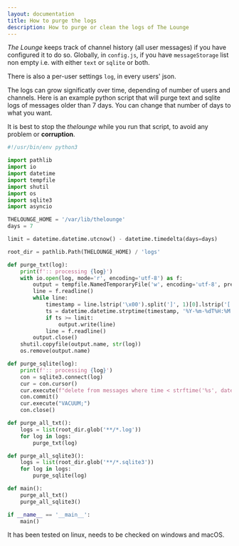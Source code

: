```yaml
---
layout: documentation
title: How to purge the logs
description: How to purge or clean the logs of The Lounge
---
```


*The Lounge* keeps track of channel history (all user messages) if you have configured it to do so.
Globally, in `config.js`, if you have `messageStorage` list non empty i.e. with either `text` or `sqlite` or both.

There is also a per-user settings `log`, in every users' json.

The logs can grow significatly over time, depending of number of users and channels.
Here is an example python script that will purge text and sqlite logs of messages older than 7 days. You can change that number of days to what you want.

It is best to stop the *thelounge* while you run that script, to avoid any problem or **corruption**.

```python
#!/usr/bin/env python3

import pathlib
import io
import datetime
import tempfile
import shutil
import os
import sqlite3
import asyncio

THELOUNGE_HOME = '/var/lib/thelounge'
days = 7

limit = datetime.datetime.utcnow() - datetime.timedelta(days=days)

root_dir = pathlib.Path(THELOUNGE_HOME) / 'logs'

def purge_txt(log):
    print(f':: processing {log}')
    with io.open(log, mode='r', encoding='utf-8') as f:
        output = tempfile.NamedTemporaryFile('w', encoding='utf-8', prefix=log.name, delete=False)
        line = f.readline()
        while line:
            timestamp = line.lstrip('\x00').split(']', 1)[0].lstrip('[') # strip leading null character if log has not been closed cleanly
            ts = datetime.datetime.strptime(timestamp, '%Y-%m-%dT%H:%M:%S.%fZ')
            if ts >= limit:
                output.write(line)
            line = f.readline()
        output.close() 
    shutil.copyfile(output.name, str(log))
    os.remove(output.name)

def purge_sqlite(log):
    print(f':: processing {log}')
    con = sqlite3.connect(log)
    cur = con.cursor()
    cur.execute(f"delete from messages where time < strftime('%s', datetime('now', '-{days} day'))*1000;")
    con.commit()
    cur.execute("VACUUM;")
    con.close()

def purge_all_txt():
    logs = list(root_dir.glob('**/*.log'))
    for log in logs:
        purge_txt(log)

def purge_all_sqlite3():
    logs = list(root_dir.glob('**/*.sqlite3'))
    for log in logs:
        purge_sqlite(log)

def main():
    purge_all_txt()
    purge_all_sqlite3()

if __name__ == '__main__':
    main()
```

It has been tested on linux, needs to be checked on windows and macOS.
